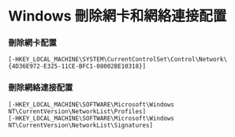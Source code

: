 # Windows 刪除網卡和網絡連接配置

### 刪除網卡配置

```reg
[-HKEY_LOCAL_MACHINE\SYSTEM\CurrentControlSet\Control\Network\{4D36E972-E325-11CE-BFC1-08002BE10318}]
```

### 刪除網絡連接配置

```reg
[-HKEY_LOCAL_MACHINE\SOFTWARE\Microsoft\Windows NT\CurrentVersion\NetworkList\Profiles]
[-HKEY_LOCAL_MACHINE\SOFTWARE\Microsoft\Windows NT\CurrentVersion\NetworkList\Signatures]
```
